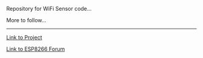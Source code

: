 Repository for WiFi Sensor code...  

More to follow...

***

[Link to Project](https://hackaday.io/project/3110-neuron-tech)

[Link to ESP8266 Forum](http://www.esp8266.com/index.php)

